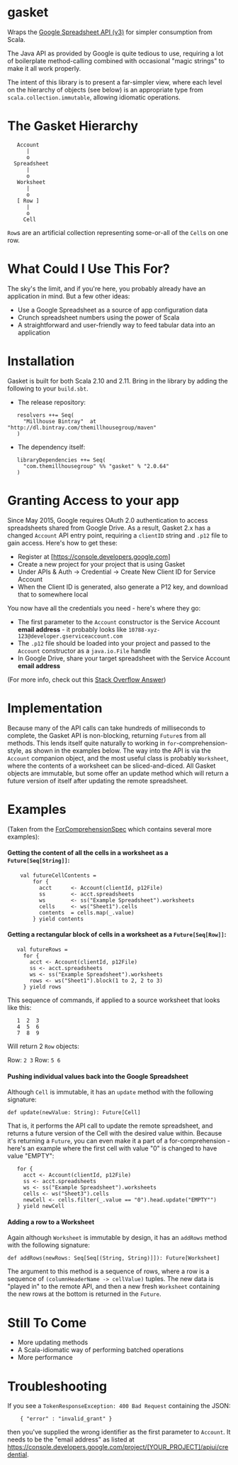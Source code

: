 gasket
======

Wraps the [Google Spreadsheet API (v3)](https://developers.google.com/google-apps/spreadsheets/)
for simpler consumption from Scala.

The Java API as provided by Google is quite tedious to use, requiring a lot of boilerplate method-calling
combined with occasional "magic strings" to make it all work properly.

The intent of this library is to present a far-simpler view, where each level on the hierarchy of objects (see below)
is an appropriate type from ```scala.collection.immutable```, allowing idiomatic operations.


The Gasket Hierarchy
====================
```
   Account
      |
      o
  Spreadsheet
      |
      o
   Worksheet
      |
      o
   [ Row ]
      |
      o
     Cell
```

```Row```s are an artificial collection representing some-or-all of the ```Cell```s on one row.

What Could I Use This For?
============

The sky's the limit, and if you're here, you probably already have an application in mind. But a few other ideas:
 
 - Use a Google Spreadsheet as a source of app configuration data
 - Crunch spreadsheet numbers using the power of Scala 
 - A straightforward and user-friendly way to feed tabular data into an application
  

Installation
============
Gasket is built for both Scala 2.10 and 2.11.
Bring in the library by adding the following to your ```build.sbt```. 

  - The release repository: 

```
   resolvers ++= Seq(
     "Millhouse Bintray"  at "http://dl.bintray.com/themillhousegroup/maven"
   )
```
  - The dependency itself: 

```
   libraryDependencies ++= Seq(
     "com.themillhousegroup" %% "gasket" % "2.0.64"
   )

```

Granting Access to your app
===========================

Since May 2015, Google requires OAuth 2.0 authentication to access spreadsheets shared from Google Drive. As a result, Gasket 2.x has
a changed `Account` API entry point, requiring a `clientID` string and `.p12`	file to gain access. Here's how to get these:

 - Register at [https://console.developers.google.com]
 - Create a new project for your project that is using Gasket
 - Under APIs & Auth -> Credential -> Create New Client ID for Service Account
 - When the Client ID is generated, also generate a P12 key, and download that to somewhere local

You now have all the credentials you need - here's where they go:
 - The first parameter to the `Account` constructor is the Service Account __email address__ - it probably looks like `10788-xyz-123@developer.gserviceaccount.com`
 - The `.p12` file should be loaded into your project and passed to the `Account` constructor as a `java.io.File` handle
 - In Google Drive, share your target spreadsheet with the Service Account __email address__ 

(For more info, check out this [Stack Overflow Answer](http://stackoverflow.com/questions/30483601/create-spreadsheet-using-google-spreadsheet-api-in-google-drive-in-java#30533517))


Implementation
==============

Because many of the API calls can take hundreds of milliseconds to complete, the Gasket API is non-blocking, returning
```Future```s from all methods. This lends itself quite naturally to working in ```for```-comprehension-style, as
shown in the examples below.
The way into the API is via the ```Account``` companion object, and the most useful class is probably ```Worksheet```,
where the contents of a worksheet can be sliced-and-diced.
All Gasket objects are immutable, but some offer an update method which will return a future version of itself after updating the remote spreadsheet.

Examples
========

(Taken from the [ForComprehensionSpec](https://github.com/themillhousegroup/gasket/blob/master/src/test/scala/com/themillhousegroup/gasket/integration/ForComprehensionSpec.scala)
which contains several more examples):

#### Getting the content of all the cells in a worksheet as a ```Future[Seq[String]]```:

   ```
       val futureCellContents =
           for {
             acct      <- Account(clientId, p12File)
             ss        <- acct.spreadsheets
             ws        <- ss("Example Spreadsheet").worksheets
             cells     <- ws("Sheet1").cells
             contents  = cells.map(_.value)
           } yield contents
   ```

#### Getting a rectangular block of cells in a worksheet as a ```Future[Seq[Row]]```:

   ```
      val futureRows =
        for {
          acct <- Account(clientId, p12File)
          ss <- acct.spreadsheets
          ws <- ss("Example Spreadsheet").worksheets
          rows <- ws("Sheet1").block(1 to 2, 2 to 3)
        } yield rows
   ```

This sequence of commands, if applied to a source worksheet that looks like this:
```
   1  2  3
   4  5  6
   7  8  9
```

Will return 2 ```Row``` objects:

Row: ```2 3```
Row: ```5 6```


#### Pushing individual values back into the Google Spreadsheet

Although `Cell` is immutable, it has an `update` method with the following signature:

   `def update(newValue: String): Future[Cell]`
   
That is, it performs the API call to update the remote spreadsheet, and returns a future version of the Cell with the desired value within. Because it's returning a `Future`, you can even make it a part of a for-comprehension - here's an example where the first cell with value "0" is changed to have value "EMPTY":

```
   for {
     acct <- Account(clientId, p12File)
     ss <- acct.spreadsheets
     ws <- ss("Example Spreadsheet").worksheets
     cells <- ws("Sheet3").cells
     newCell <- cells.filter(_.value == "0").head.update("EMPTY"")
   } yield newCell
```

#### Adding a row to a Worksheet

Again although `Worksheet` is immutable by design, it has an `addRows` method with the following signature:

   ```def addRows(newRows: Seq[Seq[(String, String)]]): Future[Worksheet]```
  
The argument to this method is a sequence of rows, where a row is a sequence of `(columnHeaderName -> cellValue)` tuples. The new data is "played in" to the remote API, and then a new fresh `Worksheet` containing the new rows at the bottom is returned in the `Future`.

Still To Come
===============
 - More updating methods
 - A Scala-idiomatic way of performing batched operations
 - More performance

Troubleshooting
===============

If you see a `TokenResponseException: 400 Bad Request` containing the JSON:
```
  	{ "error" : "invalid_grant" }  
```
then you've supplied the wrong identifier as the first parameter to `Account`. It needs to be the "email address" as listed at https://console.developers.google.com/project/[YOUR_PROJECT]/apiui/credential.

